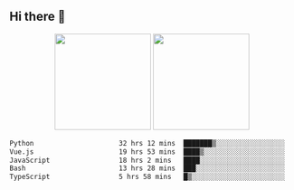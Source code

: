 ## Hi there 👋
<div align="center">
<span>  </span>
<img height="170px" src="https://github-readme-stats.vercel.app/api?username=bigQY&show_icons=true&count_private==true&v=3" /><span>        </span><img height="170px" src="https://github-readme-stats.vercel.app/api/top-langs/?username=bigQY&layout=compact&langs_count=8&v=3" />
<span>  </span>
</div>
<div align="center">

<!--START_SECTION:waka-->

```txt
Python                     32 hrs 12 mins  ███████▒░░░░░░░░░░░░░░░░░   28.86 %
Vue.js                     19 hrs 53 mins  ████▒░░░░░░░░░░░░░░░░░░░░   17.83 %
JavaScript                 18 hrs 2 mins   ████░░░░░░░░░░░░░░░░░░░░░   16.17 %
Bash                       13 hrs 28 mins  ███░░░░░░░░░░░░░░░░░░░░░░   12.07 %
TypeScript                 5 hrs 58 mins   █▒░░░░░░░░░░░░░░░░░░░░░░░   05.36 %
```

<!--END_SECTION:waka-->
</div>
